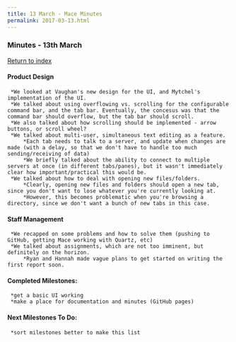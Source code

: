 ```yaml
---
title: 13 March - Mace Minutes
permalink: 2017-03-13.html
---
```


### Minutes - 13th March

[Return to index](../index.md)

#### Product Design
     *We looked at Vaughan's new design for the UI, and Mytchel's implementation of the UI.
     *We talked about using overflowing vs. scrolling for the configurable command bar, and the tab bar. Eventually, the concesus was that the command bar should overflow, but the tab bar should scroll.
     *We also talked about how scrolling should be implemented - arrow buttons, or scroll wheel?
     *We talked about multi-user, simultaneous text editing as a feature.
         *Each tab needs to talk to a server, and update when changes are made (with a delay, so that we don't have to handle too much sending/receiving of data)
         *We briefly talked about the ability to connect to multiple servers at once (in different tabs/panes), but it wasn't immediately clear how important/practical this would be.
     *We talked about how to deal with opening new files/folders.
         *Clearly, opening new files and folders should open a new tab, since you don't want to lose whatever you're currently looking at.
         *However, this becomes problematic when you're browsing a directory, since we don't want a bunch of new tabs in this case.

#### Staff Management
     *We recapped on some problems and how to solve them (pushing to GitHub, getting Mace working with Quartz, etc)
     *We talked about assignments, which are not too imminent, but definitely on the horizon.
         *Ryan and Hannah made vague plans to get started on writing the first report soon.

#### Completed Milestones:
     *get a basic UI working
     *make a place for documentation and minutes (GitHub pages)

#### Next Milestones To Do:
     *sort milestones better to make this list
